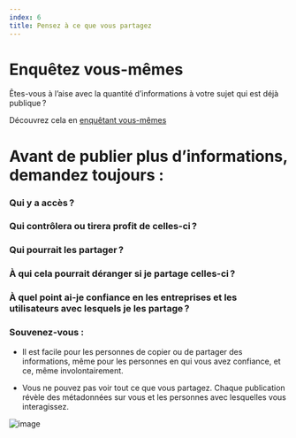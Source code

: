 ```yaml
---
index: 6
title: Pensez à ce que vous partagez
---
```

# Enquêtez vous-mêmes

Êtes-vous à l’aise avec la quantité d’informations à votre sujet qui est déjà publique ?

Découvrez cela en [enquêtant vous-mêmes](https://myshadow.org/self-doxing-exploring-you-visible-data-traces)

# Avant de publier plus d’informations, demandez toujours :

### Qui y a accès ?

### Qui contrôlera ou tirera profit de celles-ci ?

### Qui pourrait les partager ?

### À qui cela pourrait déranger si je partage celles-ci ?

### À quel point ai-je confiance en les entreprises et les utilisateurs avec lesquels je les partage ?

### Souvenez-vous :

*   Il est facile pour les personnes de copier ou de partager des informations, même pour les personnes en qui vous avez confiance, et ce, même involontairement.

*   Vous ne pouvez pas voir tout ce que vous partagez. Chaque publication révèle des métadonnées sur vous et les personnes avec lesquelles vous interagissez.







![image](socialb3.png)